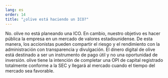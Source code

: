 ```yaml
---
lang: es
order: 14
title: "¿olive está haciendo un ICO?"
---
```


No. olive no está planeando una ICO. En cambio, nuestro objetivo es hacer pública la empresa en un mercado de valores estadounidense. De esta manera, los accionistas pueden compartir el riesgo y el rendimiento con la administración con transparencia y divulgación. El dinero digital de olive está destinado a ser un instrumento de pago útil y no una oportunidad de inversión. olive tiene la intención de completar una OPI de capital registrado totalmente conforme a la SEC y llegará al mercado cuando el tiempo del mercado sea favorable.
